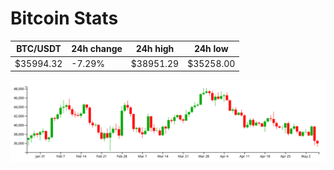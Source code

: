 # Bitcoin Stats

BTC/USDT|24h change|24h high|24h low|
|---|---|---|---|
|$35994.32|-7.29%|$38951.29|$35258.00|

<img src="./chart.svg">
